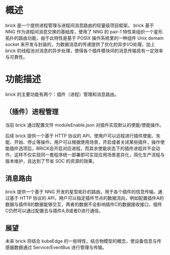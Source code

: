 # 概述

brick 是一个提供进程管理与进程间消息路由的轻量级项目框架。 brick 基于 NNG 作为进程间消息交换的基础库，使用了 NNG 的 pair-1 特性来组织一个星形拓扑的路由功能，由于此特性是基于 POSIX 操作系统里的一种组件 Unix domain socket 来开发与封装的，为数据消息的传递提供了优化的异步I/O处理，加上 brick 的线程池对消息的异步处理，使得各个插件模块间的消息传输具有一定效率与可靠性。

# 功能描述

brick 的主要功能有两个：插件（进程）管理和消息路由。

## （插件）进程管理

当前 brick 通过配置文件 moduleEnable.json 对插件实现默认的使能/使能操作。

后续 brick 提供一个基于 HTTP 协议的 API，使用户可以远程进行插件使能、失能、开始、停止等操作。用户可以根据使用场景，开启或者关闭某些插件，操作使能插件选项后，BRICK会开启对应进程，而其余使能状态下的插件进程并不会动作，这样不仅实现同一套程序统一部署即可实现应用场景差异化，简化生产流程与版本维护，且达到了节省 SOC 的资源的效果。

## 消息路由

brick 提供一个基于 NNG 开发的星型拓扑的路由，用于各个插件的信息传输。通过基于 HTTP 协议的 API，用户可以指定插件节点的数据流向，例如配置插件A的数据与插件B的数据能够交互，两者的数据不会影响插件C的数据接收接口，插件C仍然可以通过配置去与插件A,B或者D进行通信。

## 展望

未来 brick 将结合 kubeEdge 的一些特性，结合物模型的概念，使设备信息与传感器数据通过 Service/EventBus 进行管理与传输。